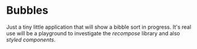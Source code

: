 # Bubbles

Just a tiny little application that will show a bibble sort in progress. It's real use will be a playground to investigate the _recompose_ library and also _styled components_.
